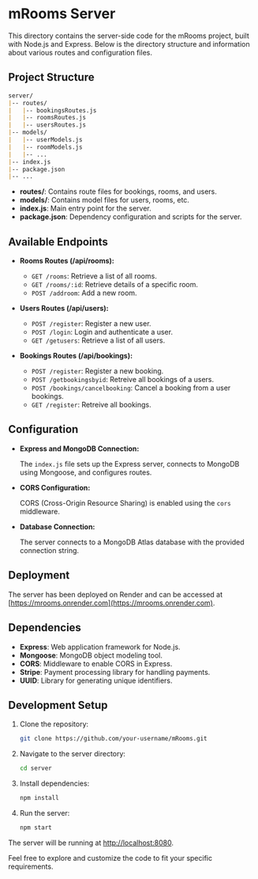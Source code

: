 # mRooms Server

This directory contains the server-side code for the mRooms project, built with Node.js and Express. Below is the directory structure and information about various routes and configuration files.

## Project Structure

```markdown
server/
|-- routes/
|   |-- bookingsRoutes.js
|   |-- roomsRoutes.js
|   |-- usersRoutes.js
|-- models/
|   |-- userModels.js
|   |-- roomModels.js
|   |-- ...
|-- index.js
|-- package.json
|-- ...
```

- **routes/**: Contains route files for bookings, rooms, and users.
- **models/**: Contains model files for users, rooms, etc.
- **index.js**: Main entry point for the server.
- **package.json**: Dependency configuration and scripts for the server.

## Available Endpoints

- **Rooms Routes (/api/rooms):**
  - `GET /rooms`: Retrieve a list of all rooms.
  - `GET /rooms/:id`: Retrieve details of a specific room.
  - `POST /addroom`: Add a new room.

- **Users Routes (/api/users):**
  - `POST /register`: Register a new user.
  - `POST /login`: Login and authenticate a user.
  - `GET /getusers`: Retrieve a list of all users.

- **Bookings Routes (/api/bookings):**
  - `POST /register`: Register a new booking.
  - `POST /getbookingsbyid`: Retreive all bookings of a users.
  - `POST /bookings/cancelbooking`: Cancel a booking from a user bookings.
  - `GET /register`: Retreive all bookings.

## Configuration

- **Express and MongoDB Connection:**

  The `index.js` file sets up the Express server, connects to MongoDB using Mongoose, and configures routes.

- **CORS Configuration:**

  CORS (Cross-Origin Resource Sharing) is enabled using the `cors` middleware.

- **Database Connection:**

  The server connects to a MongoDB Atlas database with the provided connection string.

## Deployment

The server has been deployed on Render and can be accessed at [https://mrooms.onrender.com](https://mrooms.onrender.com).

## Dependencies

- **Express**: Web application framework for Node.js.
- **Mongoose**: MongoDB object modeling tool.
- **CORS**: Middleware to enable CORS in Express.
- **Stripe**: Payment processing library for handling payments.
- **UUID**: Library for generating unique identifiers.

## Development Setup

1. Clone the repository:

   ```bash
   git clone https://github.com/your-username/mRooms.git
   ```

2. Navigate to the server directory:

   ```bash
   cd server
   ```

3. Install dependencies:

   ```bash
   npm install
   ```

4. Run the server:

   ```bash
   npm start
   ```

The server will be running at [http://localhost:8080](http://localhost:8080).

Feel free to explore and customize the code to fit your specific requirements.